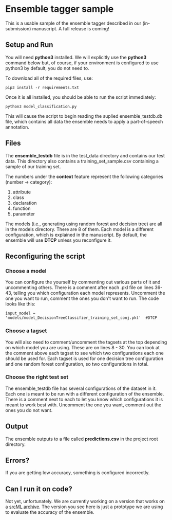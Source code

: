 

# Ensemble tagger sample
This is a usable sample of the ensemble tagger described in our (in-submission) manuscript. A full release is coming!

## Setup and Run
You will need **python3** installed. We will explicitly use the **python3** command below but, of course, if your environment is configured to use python3 by default, you do not need to.

To download all of the required files, use:

    pip3 install -r requirements.txt

Once it is all installed, you should be able to run the script immediately:

    python3 model_classification.py

This will cause the script to begin reading the suplied ensemble_testdb.db file, which contains all data the ensemble needs to apply a part-of-speech annotation.

## Files
The **ensemble_testdb** file is in the test_data directory and contains our test data. This directory also contains a training_set_sample.csv containing a sample of our training set.

The numbers under the **context** feature represent the following categories (number -> category):
1.	attribute
2.	class
3.	declaration
4.	function
5.  parameter

The models (i.e., generating using random forest and decision tree) are all in the models directory. There are 8 of them. Each model is a different configuration, which is explained in the manuscript. By default, the ensemble will use **DTCP** unless you reconfigure it. 

## Reconfiguring the script
### Choose a model
You can configure the yourself by commenting out various parts of it and uncommenting others. There is a comment after each .pkl file on lines 36-43, telling you which configuration each model represents. Uncomment the one you want to run, comment the ones you don't want to run. The code looks like this:

    input_model = 'models/model_DecisionTreeClassifier_training_set_conj.pkl'  #DTCP

### Choose a tagset
You will also need to comment/uncomment the tagsets at the top depending on which model you are using. These are on lines 8 - 30.  You can look at the comment above each tagset to see which two configurations each one should be used for. Each tagset is used for one decision tree configuration and one random forest configuration, so two configurations in total.

### Choose the right test set
The ensemble_testdb file has several configurations of the dataset in it. Each one is meant to be run with a different configuration of the ensemble. There is a comment next to each to let you know which configurations it is meant to work best with. Uncomment the one you want, comment out the ones you do not want.

## Output
The ensemble outputs to a file called **predictions.csv** in the project root directory.

## Errors?
If you are getting low accuracy, something is configured incorrectly. 

## Can I run it on code?
Not yet, unfortunately. We are currently working on a version that works on a  [srcML archive](srcml.org). The version you see here is just a prototype we are using to evaluate the accuracy of the ensemble.
